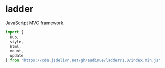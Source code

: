 # ladder
JavaScript MVC framework.

```js
import {
  Hub,
  style,
  html,
  mount,
  update
} from 'https://cdn.jsdelivr.net/gh/audinue/ladder@1.0/index.min.js'
```
